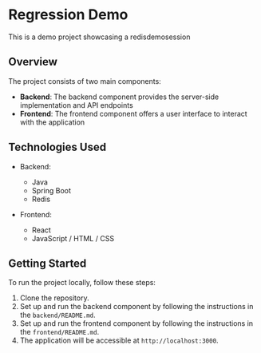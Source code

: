 # Regression Demo

This is a demo project showcasing a redisdemosession

## Overview

The project consists of two main components:

- **Backend**: The backend component provides the server-side implementation and API endpoints
- **Frontend**: The frontend component offers a user interface to interact with the application

## Technologies Used

- Backend:
  - Java
  - Spring Boot
  - Redis
 
- Frontend:
  - React
  - JavaScript / HTML / CSS
 
## Getting Started

To run the project locally, follow these steps:

1. Clone the repository.
2. Set up and run the backend component by following the instructions in the `backend/README.md`.
3. Set up and run the frontend component by following the instructions in the `frontend/README.md`.
4. The application will be accessible at `http://localhost:3000`.



